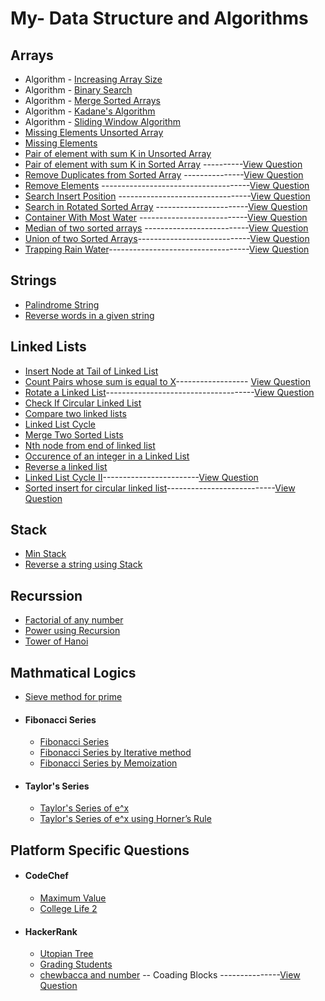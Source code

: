 # My- Data Structure and Algorithms


## Arrays
* Algorithm - [Increasing Array Size](https://github.com/kunal-j10/My-DSA/blob/main/Array/Increasing%20Array%20Size.cpp)
* Algorithm - [Binary Search](https://github.com/kunal-j10/My-DSA/blob/main/Array/Algorithm%20-%20Binary%20Search.cpp)
* Algorithm - [Merge Sorted Arrays](https://github.com/kunal-j10/My-DSA/blob/main/Array/Merge%20Sorted%20Arrays.cpp)
* Algorithm - [Kadane's Algorithm](https://github.com/kunal-j10/My-DSA/blob/main/Array/Kadane's%20Algorithm.cpp)
* Algorithm - [Sliding Window Algorithm](https://github.com/kunal-j10/My-DSA/blob/main/Array/Sliding%20Window%20Algorithm.cpp)
* [Missing Elements Unsorted Array](https://github.com/kunal-j10/My-DSA/blob/main/Array/Missing%20Elements%20Unsorted%20Array.cpp)
* [Missing Elements](https://github.com/kunal-j10/My-DSA/blob/main/Array/Missing%20Elements.cpp)
* [Pair of element with sum K in Unsorted Array](https://github.com/kunal-j10/My-DSA/blob/main/Array/Unsorted%20Array%20Two%20Sum.cpp)
* [Pair of element with sum K in Sorted Array](https://github.com/kunal-j10/My-DSA/blob/main/Array/Pair%20Sums%20to%20K%20in%20Sorted%20Array.cpp)
   ----------[View Question](https://leetcode.com/problems/two-sum-ii-input-array-is-sorted/)
* [Remove Duplicates from Sorted Array](https://github.com/kunal-j10/My-DSA/blob/main/Array/Remove%20Duplicates%20from%20Sorted%20Array.cpp)
   ---------------[View Question](https://leetcode.com/problems/remove-duplicates-from-sorted-array/)
* [Remove Elements](https://github.com/kunal-j10/My-DSA/blob/main/Array/Remove%20Elements.cpp)
   -------------------------------------[View Question](https://leetcode.com/problems/remove-element/)
* [Search Insert Position](https://github.com/kunal-j10/My-DSA/blob/main/Array/Search%20Insert%20Position.cpp)
   ---------------------------------[View Question](https://leetcode.com/problems/search-insert-position/)
* [Search in Rotated Sorted Array](https://github.com/kunal-j10/My-DSA/blob/main/Array/Search%20in%20Rotated%20Sorted%20Array.cpp)
   -----------------------[View Question](https://leetcode.com/problems/search-in-rotated-sorted-array/)
* [Container With Most Water](https://github.com/kunal-j10/My-DSA/blob/main/Array/Container%20With%20Most%20Water.cpp)
   ---------------------------[View Question](https://leetcode.com/problems/container-with-most-water/)
* [Median of two sorted arrays](https://github.com/kunal-j10/My-DSA/blob/main/Array/Median%20of%20two%20sorted%20arrays.cpp)
   --------------------------[View Question](https://leetcode.com/problems/median-of-two-sorted-arrays/)
* [Union of two Sorted Arrays](https://github.com/kunal-j10/My-DSA/blob/main/Array/Union%20of%20Two%20Sorted%20Arrays.cpp)----------------------------[View Question](https://practice.geeksforgeeks.org/problems/union-of-two-sorted-arrays/1)
* [Trapping Rain Water](https://github.com/kunal-j10/My-DSA/blob/main/Array/Trapping%20Rain%20Water.cpp)-----------------------------------[View Question](https://leetcode.com/problems/trapping-rain-water/)
   
   
   
## Strings
* [Palindrome String](https://github.com/kunal-j10/My-DSA/blob/main/String/Palindrome%20String.cpp)
* [Reverse words in a given string](https://github.com/kunal-j10/My-DSA/blob/main/String/Reverse%20words%20in%20a%20given%20string.cpp)



## Linked Lists
* [Insert Node at Tail of Linked List](https://github.com/kunal-j10/My-DSA/blob/main/Linked%20List/Insert%20Node%20at%20Tail%20of%20Linked%20List.cpp)
* [Count Pairs whose sum is equal to X](https://github.com/kunal-j10/My-DSA/blob/main/Linked%20List/Count%20Pairs%20whose%20sum%20is%20equal%20to%20X%20.cpp)------------------ [View Question](https://practice.geeksforgeeks.org/problems/count-pairs-whose-sum-is-equal-to-x/1)
* [Rotate a Linked List](https://github.com/kunal-j10/My-DSA/blob/main/Linked%20List/Rotate%20a%20Linked%20List.cpp)-------------------------------------[View Question](https://practice.geeksforgeeks.org/problems/rotate-a-linked-list/1#)
* [Check If Circular Linked List](https://github.com/kunal-j10/My-DSA/blob/main/Linked%20List/Check%20If%20Circular%20Linked%20List.cpp)
* [Compare two linked lists](https://github.com/kunal-j10/My-DSA/blob/main/Linked%20List/Compare%20two%20linked%20lists%20.cpp)
* [Linked List Cycle](https://github.com/kunal-j10/My-DSA/blob/main/Linked%20List/Linked%20List%20Cycle.cpp)
* [Merge Two Sorted Lists](https://github.com/kunal-j10/My-DSA/blob/main/Linked%20List/Merge%20Two%20Sorted%20Lists.cpp)
* [Nth node from end of linked list](https://github.com/kunal-j10/My-DSA/blob/main/Linked%20List/Nth%20node%20from%20end%20of%20linked%20list.cpp)
* [Occurence of an integer in a Linked List](https://github.com/kunal-j10/My-DSA/blob/main/Linked%20List/Occurence%20of%20an%20integer%20in%20a%20Linked%20List%20.cpp)
* [Reverse a linked list](https://github.com/kunal-j10/My-DSA/blob/main/Linked%20List/Reverse%20a%20linked%20list%20.cpp)
* [Linked List Cycle II](https://github.com/kunal-j10/My-DSA/blob/main/Linked%20List/Linked%20List%20Cycle%20II.cpp)------------------------[View Question](https://leetcode.com/problems/linked-list-cycle-ii/)
* [Sorted insert for circular linked list](https://github.com/kunal-j10/My-DSA/blob/main/Linked%20List/Sorted%20insert%20for%20circular%20linked%20list.cpp)---------------------------[View Question](https://practice.geeksforgeeks.org/problems/sorted-insert-for-circular-linked-list/1#)


## Stack
* [Min Stack](https://github.com/kunal-j10/My-DSA/blob/main/Stack/Min%20Stack.cpp)
* [Reverse a string using Stack](https://github.com/kunal-j10/My-DSA/blob/main/Stack/Reverse%20a%20string%20using%20Stack.cpp)



## Recurssion
* [Factorial of any number](https://github.com/kunal-j10/My-DSA/blob/main/Recurssion/Factorial%20by%20Recursion.cpp)
* [Power using Recursion](https://github.com/kunal-j10/My-DSA/blob/main/Recurssion/Power%20using%20Recursion.cpp)
* [Tower of Hanoi](https://github.com/kunal-j10/My-DSA/blob/main/Recurssion/Tower%20of%20Hanoi.cpp)



## Mathmatical Logics
* [Sieve method for prime](https://github.com/kunal-j10/My-DSA/blob/main/Mathmatical%20Logics/Sieve%20method%20for%20prime.cpp)
* #### Fibonacci Series
   * [Fibonacci Series](https://github.com/kunal-j10/My-DSA/blob/main/Mathmatical%20Logics/Fibonacci%20Series/Fibonacci%20Series.cpp)
   * [Fibonacci Series by Iterative method](https://github.com/kunal-j10/My-DSA/blob/main/Mathmatical%20Logics/Fibonacci%20Series/Fibonacci%20Series%20by%20Iterative%20method.cpp)
   * [Fibonacci Series by Memoization](https://github.com/kunal-j10/My-DSA/blob/main/Mathmatical%20Logics/Fibonacci%20Series/Fibonacci%20Series%20by%20Memoization.cpp)
* #### Taylor's Series
   * [Taylor's Series of e^x](https://github.com/kunal-j10/My-DSA/blob/main/Mathmatical%20Logics/Taylor's%20Series/Taylor's%20Series%20of%20e%5Ex.cpp)
   * [Taylor's Series of e^x using Horner’s Rule](https://github.com/kunal-j10/My-DSA/blob/main/Mathmatical%20Logics/Taylor's%20Series/Taylor's%20Series%20of%20e%5Ex%20using%20Horner%E2%80%99s%20Rule.cpp)



## Platform Specific Questions
* #### CodeChef
   * [Maximum Value](https://github.com/kunal-j10/My-DSA/blob/main/Platform%20Specific%20Questions/CodeChef/Maximum%20Value.cpp)
   * [College Life 2](https://github.com/kunal-j10/My-DSA/blob/main/Platform%20Specific%20Questions/CodeChef/College%20Life%202.cpp)
* #### HackerRank
   * [Utopian Tree](https://github.com/kunal-j10/My-DSA/blob/main/Platform%20Specific%20Questions/HackerRank/Utopian%20Tree.cpp)
   * [Grading Students](https://github.com/kunal-j10/My-DSA/blob/main/Platform%20Specific%20Questions/HackerRank/Grading%20Students.cpp)
   * [chewbacca and number](https://github.com/kunal-j10/My-DSA/blob/main/Platform%20Specific%20Questions/HackerRank/chewbacca%20and%20number.cpp) -- Coading Blocks ---------------[View Question](https://www.hackerrank.com/contests/launchpad-1-winter-challenge/challenges/chewbacca-and-number/problem)
